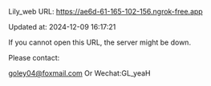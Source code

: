 Lily_web URL: https://ae6d-61-165-102-156.ngrok-free.app

Updated at: 2024-12-09 16:17:21

If you cannot open this URL, the server might be down.

Please contact: 

goley04@foxmail.com Or Wechat:GL_yeaH